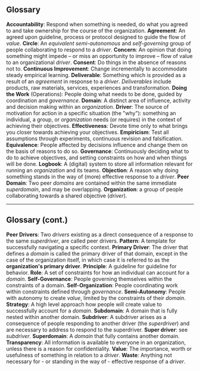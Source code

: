 ## Glossary

**Accountability**: Respond when something is needed, do what you agreed to and take ownership for the course of the organization.
**Agreement**: An agreed upon guideline, process or protocol designed to guide the flow of _value_.
**Circle**: An _equivalent_ _semi-autonomous_ and _self-governing_ group of people collaborating to respond to a _driver_.
**Concern**: An opinion that doing something might impede – or miss an opportunity to improve – flow of value to an organizational _driver_.
**Consent**: Do things in the absence of reasons not to.
**Continuous Improvement**: Change incrementally to accommodate steady empirical learning.
**Deliverable**: Something which is provided as a result of an _agreement_ in response to a _driver_. _Deliverables_ include products, raw materials, services, experiences and transformation.
**Doing the Work** (Operations): People doing what needs to be done, guided by coordination and _governance_.
**Domain**: A distinct area of influence, activity and decision making within an _organization_.
**Driver**: The source of motivation for action in a specific situation (the "why"): something an individual, a group, or _organization_ needs (or requires) in the context of achieving their objectives.
**Effectiveness**: Devote time only to what brings you closer towards achieving your objectives.
**Empiricism**: Test all assumptions through experiments, continuous revision and falsification.
**Equivalence**: People affected by decisions influence and change them on the basis of reasons to do so.
**Governance**: Continuously deciding what to do to achieve objectives, and setting constraints on how and when things will be done.
**Logbook**: A (digital) system to store all information relevant for running an _organization_ and its teams. 
**Objection**: A reason why doing something stands in the way of (more) effective response to a _driver_.
**Peer Domain**: Two peer _domains_ are contained within the same immediate _superdomain_, and may be overlapping.
**Organization**: a group of people collaborating towards a shared objective (_driver_).

---

## Glossary (cont.)

**Peer Drivers**: Two _drivers_ existing as a direct consequence of a response to the same _superdriver_, are called peer drivers.
**Pattern**: A template for successfully navigating a specific context.
**Primary Driver**: The driver that defines a _domain_ is called the primary driver of that domain, except in the case of the organization itself, in which case it is referred to as the **organization's primary driver**.
**Principle**: A guideline for guideline for behavior.
**Role**: A set of constraints for how an individual can account for a _domain_.
**Self-Governance**: People governing themselves within the constraints of a domain. 
**Self-Organization**: People coordinating work within constraints defined through _governance_.
**Semi-Autonomy**: People with autonomy to create _value_, limited by the constraints of their _domain_.
**Strategy**: A high level approach how people will create value to successfully account for a _domain_.
**Subdomain**: A domain that is fully nested within another domain.
**Subdriver**: A subdriver arises as a consequence of people responding to another driver (the _superdriver_) and are necessary to address to respond to the superdriver. 
**Super driver**: see _subdriver_.
**Superdomain**: A _domain_ that fully contains another domain. 
**Transparency**: All information is available to everyone in an organization, unless there is a reason for confidentiality.
**Value**: The importance, worth or usefulness of something in relation to a _driver_.
**Waste**: Anything not necessary for - or standing in the way of - effective response of a _driver_.
